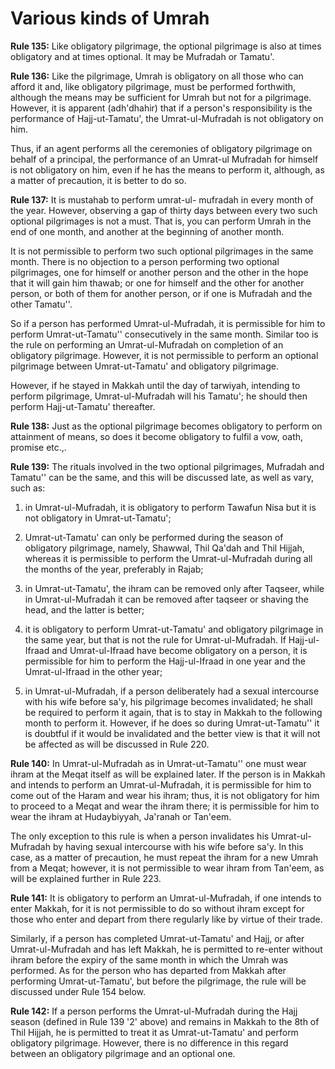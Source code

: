 Various kinds of Umrah
======================

**Rule 135:** Like obligatory pilgrimage, the optional pilgrimage is
also at times obligatory and at times optional. It may be Mufradah or
Tamatu'.

**Rule 136:** Like the pilgrimage, Umrah is obligatory on all those who
can afford it and, like obligatory pilgrimage, must be performed
forthwith, although the means may be sufficient for Umrah but not for a
pilgrimage. However, it is apparent (adh'dhahir) that if a person's
responsibility is the performance of Hajj-ut-Tamatu', the
Umrat-ul-Mufradah is not obligatory on him.

Thus, if an agent performs all the ceremonies of obligatory pilgrimage
on behalf of a principal, the performance of an Umrat-ul Mufradah for
himself is not obligatory on him, even if he has the means to perform
it, although, as a matter of precaution, it is better to do so.

**Rule 137:** It is mustahab to perform umrat-ul- mufradah in every
month of the year. However, observing a gap of thirty days between every
two such optional pilgrimages is not a must. That is, you can perform
Umrah in the end of one month, and another at the beginning of another
month.

It is not permissible to perform two such optional pilgrimages in the
same month. There is no objection to a person performing two optional
pilgrimages, one for himself or another person and the other in the hope
that it will gain him thawab; or one for himself and the other for
another person, or both of them for another person, or if one is
Mufradah and the other Tamatu''.

So if a person has performed Umrat-ul-Mufradah, it is permissible for
him to perform Umrat-ut-Tamatu'' consecutively in the same month.
Similar too is the rule on performing an Umrat-ul-Mufradah on completion
of an obligatory pilgrimage. However, it is not permissible to perform
an optional pilgrimage between Umrat-ut-Tamatu' and obligatory
pilgrimage.

However, if he stayed in Makkah until the day of tarwiyah, intending to
perform pilgrimage, Umrat-ul-Mufradah will his Tamatu'; he should then
perform Hajj-ut-Tamatu' thereafter.

**Rule 138:** Just as the optional pilgrimage becomes obligatory to
perform on attainment of means, so does it become obligatory to fulfil a
vow, oath, promise etc.,.

**Rule 139:** The rituals involved in the two optional pilgrimages,
Mufradah and Tamatu'' can be the same, and this will be discussed late,
as well as vary, such as:

1. in Umrat-ul-Mufradah, it is obligatory to perform Tawafun Nisa but it
is not obligatory in Umrat-ut-Tamatu';

2. Umrat-ut-Tamatu' can only be performed during the season of
obligatory pilgrimage, namely, Shawwal, Thil Qa'dah and Thil Hijjah,
whereas it is permissible to perform the Umrat-ul-Mufradah during all
the months of the year, preferably in Rajab;

3. in Umrat-ut-Tamatu', the ihram can be removed only after Taqseer,
while in Umrat-ul-Mufradah it can be removed after taqseer or shaving
the head, and the latter is better;

4. it is obligatory to perform Umrat-ut-Tamatu' and obligatory
pilgrimage in the same year, but that is not the rule for
Umrat-ul-Mufradah. If Hajj-ul-Ifraad and Umrat-ul-Ifraad have become
obligatory on a person, it is permissible for him to perform the
Hajj-ul-Ifraad in one year and the Umrat-ul-Ifraad in the other year;

5. in Umrat-ul-Mufradah, if a person deliberately had a sexual
intercourse with his wife before sa'y, his pilgrimage becomes
invalidated; he shall be required to perform it again, that is to stay
in Makkah to the following month to perform it. However, if he does so
during Umrat-ut-Tamatu'' it is doubtful if it would be invalidated and
the better view is that it will not be affected as will be discussed in
Rule 220.

**Rule 140:** In Umrat-ul-Mufradah as in Umrat-ut-Tamatu'' one must wear
ihram at the Meqat itself as will be explained later. If the person is
in Makkah and intends to perform an Umrat-ul-Mufradah, it is permissible
for him to come out of the Haram and wear his ihram; thus, it is not
obligatory for him to proceed to a Meqat and wear the ihram there; it is
permissible for him to wear the ihram at Hudaybiyyah, Ja'ranah or
Tan'eem.

The only exception to this rule is when a person invalidates his
Umrat-ul-Mufradah by having sexual intercourse with his wife before
sa'y. In this case, as a matter of precaution, he must repeat the ihram
for a new Umrah from a Meqat; however, it is not permissible to wear
ihram from Tan'eem, as will be explained further in Rule 223.

**Rule 141:** It is obligatory to perform an Umrat-ul-Mufradah, if one
intends to enter Makkah, for it is not permissible to do so without
ihram except for those who enter and depart from there regularly like by
virtue of their trade.

Similarly, if a person has completed Umrat-ut-Tamatu' and Hajj, or after
Umrat-ul-Mufradah and has left Makkah, he is permitted to re-enter
without ihram before the expiry of the same month in which the Umrah was
performed. As for the person who has departed from Makkah after
performing Umrat-ut-Tamatu', but before the pilgrimage, the rule will be
discussed under Rule 154 below.

**Rule 142:** If a person performs the Umrat-ul-Mufradah during the Hajj
season (defined in Rule 139 '2' above) and remains in Makkah to the 8th
of Thil Hijjah, he is permitted to treat it as Umrat-ut-Tamatu' and
perform obligatory pilgrimage. However, there is no difference in this
regard between an obligatory pilgrimage and an optional one.


